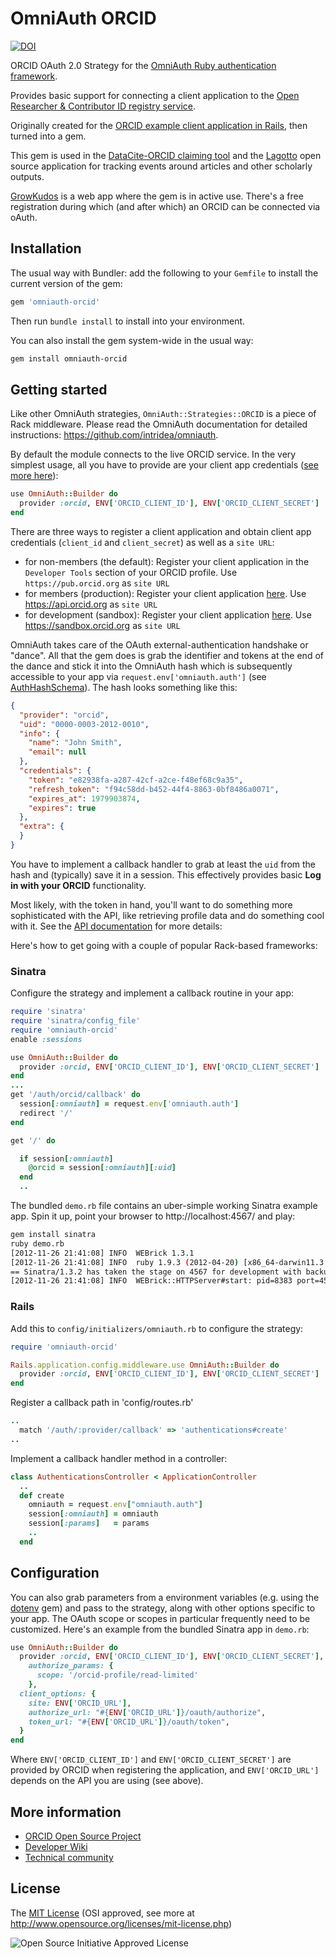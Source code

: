 # OmniAuth ORCID

[![DOI](https://zenodo.org/badge/15088/datacite/omniauth-orcid.svg)](https://zenodo.org/badge/latestdoi/15088/datacite/omniauth-orcid)

ORCID OAuth 2.0 Strategy for the [OmniAuth Ruby authentication framework](http://www.omniauth.org).

Provides basic support for connecting a client application to the [Open Researcher & Contributor ID registry service](http://orcid.org).

Originally created for the [ORCID example client application in Rails](https://github.com/gthorisson/ORCID-example-client-app-rails), then turned into a gem.

This gem is used in the [DataCite-ORCID claiming tool](https://github.com/datacite/DataCite-ORCID) and the [Lagotto](https://github.com/lagotto/lagotto) open source application for tracking events around articles and other scholarly outputs.

[GrowKudos](https://www.growkudos.com) is a web app where the gem is in active use. There's a free registration during which (and after which) an ORCID can be connected via oAuth.


## Installation

The usual way with Bundler: add the following to your `Gemfile` to install the current version of the gem:

```ruby
gem 'omniauth-orcid'
```

Then run `bundle install` to install into your environment.

You can also install the gem system-wide in the usual way:

```bash
gem install omniauth-orcid
```


## Getting started

Like other OmniAuth strategies, `OmniAuth::Strategies::ORCID` is a piece of Rack middleware. Please read the OmniAuth documentation for detailed instructions: https://github.com/intridea/omniauth.

By default the module connects to the live ORCID service. In the very simplest usage, all you have to provide are your client app credentials ([see more here](http://support.orcid.org/knowledgebase/articles/116739)):

```ruby
use OmniAuth::Builder do
  provider :orcid, ENV['ORCID_CLIENT_ID'], ENV['ORCID_CLIENT_SECRET']
end
```

There are three ways to register a client application and obtain client app credentials (`client_id` and `client_secret`) as well as a `site URL`:

* for non-members (the default): Register your client application in the `Developer Tools` section of your ORCID profile. Use `https://pub.orcid.org` as `site URL`
* for members (production): Register your client application [here](http://orcid.org/content/register-client-application). Use https://api.orcid.org as `site URL`
* for development (sandbox): Register your client application [here](https://orcid.org/content/register-client-application-sandbox). Use https://sandbox.orcid.org as `site URL`

OmniAuth takes care of the OAuth external-authentication handshake or "dance". All that the gem does is grab the identifier and tokens at the end of the dance and stick it into the OmniAuth hash which is subsequently accessible to your app via `request.env['omniauth.auth']` (see [AuthHashSchema](https://github.com/intridea/omniauth/wiki/Auth-Hash-Schema)). The hash looks something like this:

```json
{
  "provider": "orcid",
  "uid": "0000-0003-2012-0010",
  "info": {
    "name": "John Smith",
    "email": null
  },
  "credentials": {
    "token": "e82938fa-a287-42cf-a2ce-f48ef68c9a35",
    "refresh_token": "f94c58dd-b452-44f4-8863-0bf8486a0071",
    "expires_at": 1979903874,
    "expires": true
  },
  "extra": {
  }
}
```

You have to implement a callback handler to grab at least the `uid` from the hash and (typically) save it in a session. This effectively provides basic **Log in with your ORCID** functionality.

Most likely, with the token in hand, you'll want to do something more sophisticated with the API, like retrieving profile data and do something cool with it. See the [API documentation](http://members.orcid.org/api/api-calls) for more details:

Here's how to get going with a couple of popular Rack-based frameworks:


### Sinatra

Configure the strategy and implement a callback routine in your app:

```ruby
require 'sinatra'
require 'sinatra/config_file'
require 'omniauth-orcid'
enable :sessions

use OmniAuth::Builder do
  provider :orcid, ENV['ORCID_CLIENT_ID'], ENV['ORCID_CLIENT_SECRET']
end
...
get '/auth/orcid/callback' do
  session[:omniauth] = request.env['omniauth.auth']
  redirect '/'
end

get '/' do

  if session[:omniauth]
    @orcid = session[:omniauth][:uid]
  end
  ..
```

The bundled `demo.rb` file contains an uber-simple working Sinatra example app. Spin it up, point your browser to http://localhost:4567/ and play:

```bash
gem install sinatra
ruby demo.rb
[2012-11-26 21:41:08] INFO  WEBrick 1.3.1
[2012-11-26 21:41:08] INFO  ruby 1.9.3 (2012-04-20) [x86_64-darwin11.3.0]
== Sinatra/1.3.2 has taken the stage on 4567 for development with backup from WEBrick
[2012-11-26 21:41:08] INFO  WEBrick::HTTPServer#start: pid=8383 port=4567

```


### Rails


Add this to `config/initializers/omniauth.rb` to configure the strategy:

```ruby
require 'omniauth-orcid'

Rails.application.config.middleware.use OmniAuth::Builder do
  provider :orcid, ENV['ORCID_CLIENT_ID'], ENV['ORCID_CLIENT_SECRET']
end
```

Register a callback path in 'config/routes.rb'

```ruby
..
  match '/auth/:provider/callback' => 'authentications#create'
..
```

Implement a callback handler method in a controller:

```ruby
class AuthenticationsController < ApplicationController
  ..
  def create
    omniauth = request.env["omniauth.auth"]
    session[:omniauth] = omniauth
    session[:params]   = params
    ..
  end
```


## Configuration

You can also grab parameters from a environment variables (e.g. using the [dotenv](https://github.com/bkeepers/dotenv) gem) and pass to the strategy, along with other options specific to your app. The OAuth scope or
scopes in particular frequently need to be customized. Here's an example from the bundled Sinatra app in `demo.rb`:

```ruby
use OmniAuth::Builder do
  provider :orcid, ENV['ORCID_CLIENT_ID'], ENV['ORCID_CLIENT_SECRET'],
    authorize_params: {
      scope: '/orcid-profile/read-limited'
    },
  client_options: {
    site: ENV['ORCID_URL'],
    authorize_url: "#{ENV['ORCID_URL']}/oauth/authorize",
    token_url: "#{ENV['ORCID_URL']}/oauth/token",
  }
end

```
Where `ENV['ORCID_CLIENT_ID']` and `ENV['ORCID_CLIENT_SECRET']` are provided by ORCID when registering the application, and `ENV['ORCID_URL']` depends on the API you are using (see above).


## More information

* [ORCID Open Source Project](https://github.com/ORCID/ORCID-Source)
* [Developer Wiki](https://github.com/ORCID/ORCID-Source/wiki)
* [Technical community](http://orcid.org/about/community/orcid-technical-community)


## License

The [MIT License](license.txt) (OSI approved, see more at http://www.opensource.org/licenses/mit-license.php)

![Open Source Initiative Approved License](http://www.opensource.org/trademarks/opensource/web/opensource-110x95.jpg)

